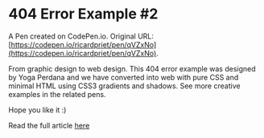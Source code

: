 # 404 Error Example #2

A Pen created on CodePen.io. Original URL: [https://codepen.io/ricardpriet/pen/qVZxNo](https://codepen.io/ricardpriet/pen/qVZxNo).

From graphic design to web design. This 404 error example was designed by Yoga Perdana and we have converted into web with pure CSS and minimal HTML using CSS3 gradients and shadows. See more creative examples in the related pens.

Hope you like it :)

Read the full article <a href="https://www.silocreativo.com/en/creative-examples-404-error-css/">here</a>